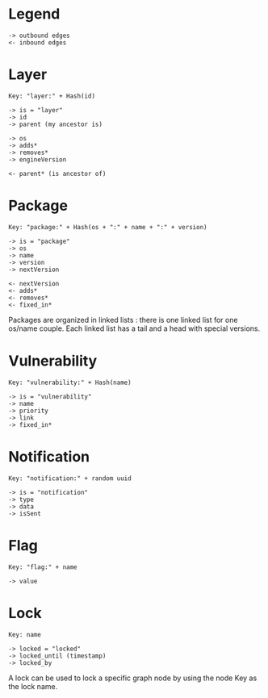 # Legend
    -> outbound edges
    <- inbound edges

# Layer

    Key: "layer:" + Hash(id)

    -> is = "layer"
    -> id
    -> parent (my ancestor is)

    -> os
    -> adds*
    -> removes*
    -> engineVersion

    <- parent* (is ancestor of)

# Package

    Key: "package:" + Hash(os + ":" + name + ":" + version)

    -> is = "package"
    -> os
    -> name
    -> version
    -> nextVersion

    <- nextVersion
    <- adds*
    <- removes*
    <- fixed_in*

Packages are organized in linked lists : there is one linked list for one os/name couple. Each linked list has a tail and a head with special versions.

# Vulnerability

    Key: "vulnerability:" + Hash(name)

    -> is = "vulnerability"
    -> name
    -> priority
    -> link
    -> fixed_in*

# Notification

    Key: "notification:" + random uuid

    -> is = "notification"
    -> type
    -> data
    -> isSent

# Flag

    Key: "flag:" + name

    -> value

# Lock

    Key: name

    -> locked = "locked"
    -> locked_until (timestamp)
    -> locked_by

A lock can be used to lock a specific graph node by using the node Key as the lock name.
